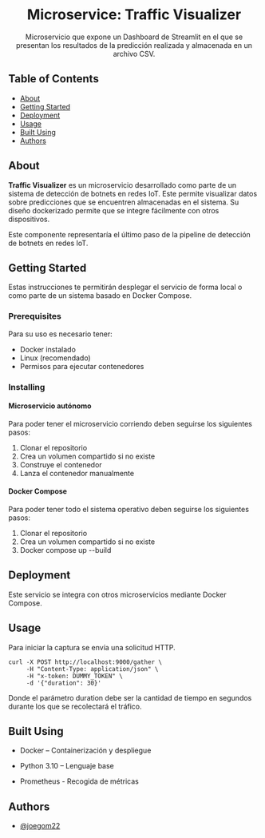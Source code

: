 <h1 align="center">Microservice: Traffic Visualizer</h1>

<p align="center"> Microservicio que expone un Dashboard de Streamlit en el que se presentan los resultados de la predicción realizada y almacenada en un archivo CSV.
</p>

## Table of Contents

- [About](#about)
- [Getting Started](#getting_started)
- [Deployment](#deployment)
- [Usage](#usage)
- [Built Using](#built_using)
- [Authors](#authors)

## About <a name = "about"></a>

**Traffic Visualizer** es un microservicio desarrollado como parte de un sistema de detección de botnets en redes IoT. Este permite visualizar datos sobre predicciones que se encuentren almacenadas en el sistema. Su diseño dockerizado permite que se integre fácilmente con otros dispositivos.

Este componente representaría el último paso de la pipeline de detección de botnets en redes IoT.

## Getting Started <a name = "getting_started"></a>

Estas instrucciones te permitirán desplegar el servicio de forma local o como parte de un sistema basado en Docker Compose.

### Prerequisites

Para su uso es necesario tener:
- Docker instalado
- Linux (recomendado)
- Permisos para ejecutar contenedores

### Installing
#### Microservicio autónomo
Para poder tener el microservicio corriendo deben seguirse los siguientes pasos: <br>
1. Clonar el repositorio
2. Crea un volumen compartido si no existe
3. Construye el contenedor
4. Lanza el contenedor manualmente
#### Docker Compose
Para poder tener todo el sistema operativo deben seguirse los siguientes pasos: <br>
1. Clonar el repositorio
2. Crea un volumen compartido si no existe
3. Docker compose up --build

## Deployment <a name = "deployment"></a>

Este servicio se integra con otros microservicios mediante Docker Compose.

## Usage <a name="usage"></a>

Para iniciar la captura se envía una solicitud HTTP.
```
curl -X POST http://localhost:9000/gather \
     -H "Content-Type: application/json" \
     -H "x-token: DUMMY_TOKEN" \
     -d '{"duration": 30}'
```
Donde el parámetro duration debe ser la cantidad de tiempo en segundos durante los que se recolectará el tráfico.

## Built Using <a name = "built_using"></a>

- Docker – Containerización y despliegue

- Python 3.10 – Lenguaje base

- Prometheus - Recogida de métricas

## Authors <a name = "authors"></a>

- [@joegom22](https://github.com/joegom22)
